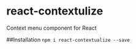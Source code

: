 # react-contextulize
Context menu component for React

##Installation
`npm i react-contextualize --save`
